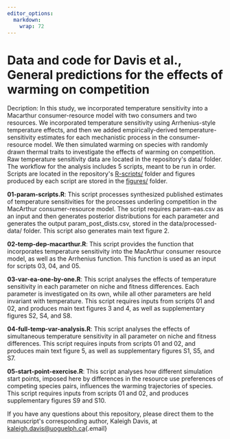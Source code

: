 ```yaml
---
editor_options: 
  markdown: 
    wrap: 72
---
```


# Data and code for Davis et al., General predictions for the effects of warming on competition

Decription: In this study, we incorporated temperature sensitivity into
a Macarthur consumer-resource model with two consumers and two
resources. We incorporated temperature sensitivity using Arrhenius-style
temperature effects, and then we added empirically-derived
temperature-sensitivity estimates for each mechanistic process in the
consumer-resource model. We then simulated warming on species with
randomly drawn thermal traits to investigate the effects of warming on
competition. Raw temperature sensitivity data are located in the
repository's data/ folder. The workflow for the analysis includes 5
scripts, meant to be run in order. Scripts are located in the
repository's
[R-scripts/](https://github.com/BernhardtLab/comp-temp/tree/main/R-scripts)
folder and figures produced by each script are stored in the
[figures/](https://github.com/BernhardtLab/comp-temp/tree/main/figures)
folder.

**01-param-scripts.R**: This script processes synthesized published
estimates of temperature sensitivities for the processes underling
competition in the MacArthur consumer-resource model. The script
requires param-eas.csv as an input and then generates posterior
distributions for each parameter and generates the output
param_post_dists.csv, stored in the data/processed-data/ folder. This
script also generates main text figure 2.

**02-temp-dep-macarthur.R**: This script provides the function that
incorporates temperature sensitivity into the MacArthur consumer
resource model, as well as the Arrhenius function. This function is used
as an input for scripts 03, 04, and 05.

**03-var-ea-one-by-one.R**: This script analyses the effects of
temperature sensitivity in each parameter on niche and fitness
differences. Each parameter is investigated on its own, while all other
parameters are held invariant with temperature. This script requires
inputs from scripts 01 and 02, and produces main text figures 3 and 4,
as well as supplementary figures S2, S4, and S8.

**04-full-temp-var-analysis.R**: This script analyses the effects of
simultaneous temperature sensitivity in all parameter on niche and
fitness differences. This script requires inputs from scripts 01 and 02,
and produces main text figure 5, as well as supplementary figures S1,
S5, and S7.

**05-start-point-exercise.R**: This script analyses how different
simulation start points, imposed here by differences in the resource use
preferences of competing species pairs, influences the warming
trajectories of species. This script requires inputs from scripts 01 and
02, and produces supplementary figures S9 and S10.

If you have any questions about this repository, please direct them to
the manuscript's corresponding author, Kaleigh Davis, at
[kaleigh.davis\@uoguelph.ca](mailto:kaleigh.davis@uoguelph.ca){.email}
